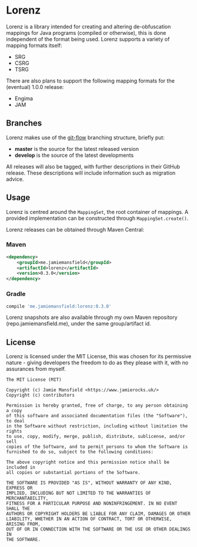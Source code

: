 Lorenz
======

Lorenz is a library intended for creating and altering de-obfuscation mappings for Java
programs (compiled or otherwise), this is done independent of the format being used. Lorenz
supports a variety of mapping formats itself:

- SRG
- CSRG
- TSRG

There are also plans to support the following mapping formats for the (eventual) 1.0.0
release:

- Engima
- JAM

## Branches

Lorenz makes use of the [git-flow] branching structure, briefly put:

- **master** is the source for the latest released version
- **develop** is the source of the latest developments

All releases will also be tagged, with further descriptions in their GitHub release.
These descriptions will include information such as migration advice.

## Usage

Lorenz is centred around the `MappingSet`, the root container of mappings. A provided
implementation can be constructed through `MappingSet.create()`.

Lorenz releases can be obtained through Maven Central:

### Maven

```xml
<dependency>
    <groupId>me.jamiemansfield</groupId>
    <artifactId>lorenz</artifactId>
    <version>0.3.0</version>
</dependency>
```

### Gradle

```groovy
compile 'me.jamiemansfield:lorenz:0.3.0'
```

Lorenz snapshots are also available through my own Maven repository
(repo.jamiemansfield.me), under the same group/artifact id.

## License

Lorenz is licensed under the MIT License, this was chosen for its permissive nature -
giving developers the freedom to do as they please with it, with no assurances from myself.

```
The MIT License (MIT)

Copyright (c) Jamie Mansfield <https://www.jamierocks.uk/>
Copyright (c) contributors

Permission is hereby granted, free of charge, to any person obtaining a copy
of this software and associated documentation files (the "Software"), to deal
in the Software without restriction, including without limitation the rights
to use, copy, modify, merge, publish, distribute, sublicense, and/or sell
copies of the Software, and to permit persons to whom the Software is
furnished to do so, subject to the following conditions:

The above copyright notice and this permission notice shall be included in
all copies or substantial portions of the Software.

THE SOFTWARE IS PROVIDED "AS IS", WITHOUT WARRANTY OF ANY KIND, EXPRESS OR
IMPLIED, INCLUDING BUT NOT LIMITED TO THE WARRANTIES OF MERCHANTABILITY,
FITNESS FOR A PARTICULAR PURPOSE AND NONINFRINGEMENT. IN NO EVENT SHALL THE
AUTHORS OR COPYRIGHT HOLDERS BE LIABLE FOR ANY CLAIM, DAMAGES OR OTHER
LIABILITY, WHETHER IN AN ACTION OF CONTRACT, TORT OR OTHERWISE, ARISING FROM,
OUT OF OR IN CONNECTION WITH THE SOFTWARE OR THE USE OR OTHER DEALINGS IN
THE SOFTWARE.
```

[git-flow]: https://nvie.com/posts/a-successful-git-branching-model/
